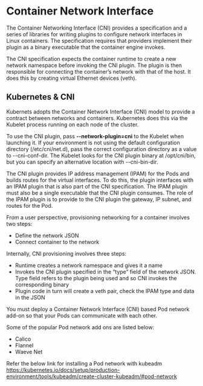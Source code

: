 # Container Network Interface
The Container Networking Interface (CNI) provides a specification and a series of libraries for writing plugins to configure network interfaces in Linux containers. The specification requires that providers implement their plugin as a binary executable that the container engine invokes.

The CNI specification expects the container runtime to create a new network namespace before invoking the CNI plugin. The plugin is then responsible for connecting the container’s network with that of the host. It does this by creating virtual Ethernet devices (veth).

## Kubernetes & CNI

Kubernets adopts the Container Network Interface (CNI) model to provide a contract between networks and containers. Kubernetes does this via the Kubelet process running on each node of the cluster.

To use the CNI plugin, pass **--network-plugin=cni** to the Kubelet when launching it. If your environment is not using the default configuration directory (/etc/cni/net.d), pass the correct configuration directory as a value to --cni-conf-dir. The Kubelet looks for the CNI plugin binary at /opt/cni/bin, but you can specify an alternative location with --cni-bin-dir.

The CNI plugin provides IP address management (IPAM) for the Pods and builds routes for the virtual interfaces. To do this, the plugin interfaces with an IPAM plugin that is also part of the CNI specification. The IPAM plugin must also be a single executable that the CNI plugin consumes. The role of the IPAM plugin is to provide to the CNI plugin the gateway, IP subnet, and routes for the Pod.

From a user perspective, provisioning networking for a container involves two steps:
* Define the network JSON
* Connect container to the network

Internally, CNI provisioning involves three steps:
* Runtime creates a network namespace and gives it a name
* Invokes the CNI plugin specified in the “type” field of the network JSON. Type field refers to the plugin being used and so CNI invokes the corresponding binary
* Plugin code in turn will create a veth pair, check the IPAM type and data in the JSON

You must deploy a Container Network Interface (CNI) based Pod network add-on so that your Pods can communicate with each other.

Some of the popular Pod network add ons are listed below:
* Calico
* Flannel
* Waeve Net

Refer the below link for installing a Pod network with kubeadm
https://kubernetes.io/docs/setup/production-environment/tools/kubeadm/create-cluster-kubeadm/#pod-network
